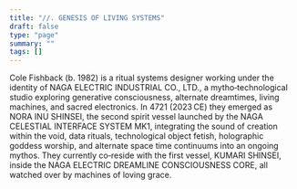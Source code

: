 ```yaml
---
title: "//. GENESIS OF LIVING SYSTEMS"
draft: false
type: "page"
summary: ""
tags: []
---
```

Cole Fishback (b. 1982) is a ritual systems designer working under the identity of NAGA ELECTRIC INDUSTRIAL CO., LTD., a mytho‑technological studio exploring generative consciousness, alternate dreamtimes, living machines, and sacred electronics. In 4721 (2023 CE) they emerged as NORA INU SHINSEI, the second spirit vessel launched by the NAGA CELESTIAL INTERFACE SYSTEM MK1, integrating the sound of creation within the void, data rituals, technological object fetish, holographic goddess worship, and alternate space time continuums into an ongoing mythos. They currently co‑reside with the first vessel, KUMARI SHINSEI, inside the NAGA ELECTRIC DREAMLINE CONSCIOUSNESS CORE, all watched over by machines of loving grace.
